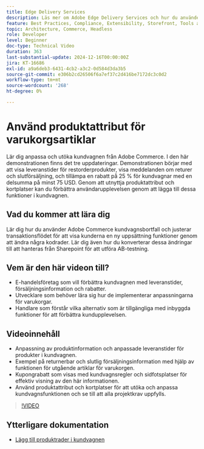 ```yaml
---
title: Edge Delivery Services
description: Läs mer om Adobe Edge Delivery Services och hur du använder produktattribut för att visa ny information för varukorgar.
feature: Best Practices, Compliance, Extensibility, Storefront, Tools and External Services
topic: Architecture, Commerce, Headless
role: Developer
level: Beginner
doc-type: Technical Video
duration: 363
last-substantial-update: 2024-12-16T00:00:00Z
jira: KT-16686
exl-id: a9a6deb3-6431-4cb2-a3c2-0d584d3da3b5
source-git-commit: e306b2cd26506f6a7ef37c2d416be7172dc3c0d2
workflow-type: tm+mt
source-wordcount: '268'
ht-degree: 0%

---
```


# Använd produktattribut för varukorgsartiklar

Lär dig anpassa och utöka kundvagnen från Adobe Commerce. I den här demonstrationen finns det tre uppdateringar.  Demonstrationen börjar med att visa leveranstider för restorderprodukter, visa meddelanden om returer och slutförsäljning, och tillämpa en rabatt på 25 % för kundvagnar med en delsumma på minst 75 USD. Genom att utnyttja produktattribut och kortplatser kan du förbättra användarupplevelsen genom att lägga till dessa funktioner i kundvagnen.

## Vad du kommer att lära dig

Lär dig hur du använder Adobe Commerce kundvagnsbortfall och justerar transaktionsflödet för att visa kunderna en ny uppsättning funktioner genom att ändra några kodrader.  Lär dig även hur du konverterar dessa ändringar till att hanteras från Sharepoint för att utföra AB-testning.

## Vem är den här videon till?

* E-handelsföretag som vill förbättra kundvagnen med leveranstider, försäljningsinformation och rabatter.
* Utvecklare som behöver lära sig hur de implementerar anpassningarna för varukorgar.
* Handlare som förstår vilka alternativ som är tillgängliga med inbyggda funktioner för att förbättra kundupplevelsen.

## Videoinnehåll

* Anpassning av produktinformation och anpassade leveranstider för produkter i kundvagnen.
* Exempel på returnerbar och slutlig försäljningsinformation med hjälp av funktionen för utgående artiklar för varukorgen.
* Kupongrabatt som visas med kundvagnsregler och sidfotsplatser för effektiv visning av den här informationen.
* Använd produktattribut och kortplatser för att utöka och anpassa kundvagnsfunktionen och se till att alla projektkrav uppfylls.

>[!VIDEO](https://video.tv.adobe.com/v/3441114?learn=on)


## Ytterligare dokumentation

* [Lägg till produktrader i kundvagnen](https://experienceleague.adobe.com/developer/commerce/storefront/dropins/cart/tutorials/add-product-lines-to-cart-summary/)